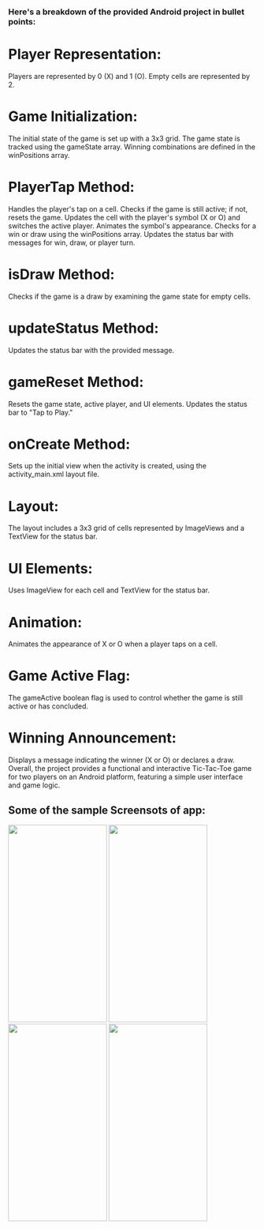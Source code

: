 ### Here's a breakdown of the provided Android project in bullet points:

# Player Representation:
  Players are represented by 0 (X) and 1 (O).
Empty cells are represented by 2.

# Game Initialization:
  The initial state of the game is set up with a 3x3 grid.
The game state is tracked using the gameState array.
Winning combinations are defined in the winPositions array.

# PlayerTap Method:
  Handles the player's tap on a cell.
Checks if the game is still active; if not, resets the game.
Updates the cell with the player's symbol (X or O) and switches the active player.
Animates the symbol's appearance.
Checks for a win or draw using the winPositions array.
Updates the status bar with messages for win, draw, or player turn.

# isDraw Method:
  Checks if the game is a draw by examining the game state for empty cells.
  
# updateStatus Method:
  Updates the status bar with the provided message.
  
# gameReset Method:
  Resets the game state, active player, and UI elements.
Updates the status bar to "Tap to Play."

# onCreate Method:
  Sets up the initial view when the activity is created, using the activity_main.xml layout file.

# Layout:
  The layout includes a 3x3 grid of cells represented by ImageViews and a TextView for the status bar.

# UI Elements:
  Uses ImageView for each cell and TextView for the status bar.

# Animation:
  Animates the appearance of X or O when a player taps on a cell.

# Game Active Flag:
  The gameActive boolean flag is used to control whether the game is still active or has concluded.

# Winning Announcement:
  Displays a message indicating the winner (X or O) or declares a draw.
Overall, the project provides a functional and interactive Tic-Tac-Toe game for two players on an Android platform, featuring a simple user interface and game logic.

## Some of the sample Screensots of app:
<img src="https://github.com/RagulParajuli/Tic-Tac-Toe/assets/117198787/9fd22499-31d0-4fb7-a5e4-491ceba3f52c" height="400" width="200"/>
<img src="https://github.com/RagulParajuli/Tic-Tac-Toe/assets/117198787/f9fce2d2-d173-40da-aa5e-7c4772b40616" height="400" width="200"/>
<img src="https://github.com/RagulParajuli/Tic-Tac-Toe/assets/117198787/ab28b867-ff25-4d36-b98e-da0a285f66b4" height="400" width="200"/>
<img src="https://github.com/RagulParajuli/Tic-Tac-Toe/assets/117198787/627a0496-a275-4c48-97db-250ad7b279e3" height="400" width="200"/>
